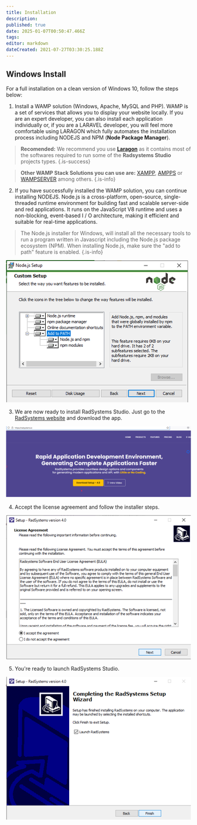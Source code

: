 ```yaml
---
title: Installation
description: 
published: true
date: 2025-01-07T00:50:47.466Z
tags: 
editor: markdown
dateCreated: 2021-07-27T03:30:25.188Z
---
```


## Windows Install
For a full installation on a clean version of Windows 10, follow the steps below:

1. Install a WAMP solution (Windows, Apache, MySQL and PHP). WAMP is a set of services that allows you to display your website locally. If you are an expert developer, you can also install each application individually or, if you are a LARAVEL developer, you will feel more comfortable using LARAGON which fully automates the installation process including NODEJS and NPM (**Node Package Manager**).
> **Recomended:** We recommend you use **[Laragon](https://laragon.org/download/)** as it contains most of the softwares required to run some of the **Radsystems Studio** projects types.
{.is-success}

> **Other WAMP Stack Solutions you can use are:** [XAMPP](https://www.apachefriends.org/index.html), [AMPPS](https://ampps.com/) or [WAMPSERVER](https://www.wampserver.com/en/) among others.
{.is-info}

2. If you have successfully installed the WAMP solution, you can continue installing NODEJS. Node.js is a cross-platform, open-source, single-threaded runtime environment for building fast and scalable server-side and red applications. It runs on the JavaScript V8 runtime and uses a non-blocking, event-based I / O architecture, making it efficient and suitable for real-time applications.
> The Node.js installer for Windows, will install all the necessary tools to run a program written in Javascript including the Node.js package ecosystem (NPM). When installing Node.js, make sure the "add to path" feature is enabled.
{.is-info}

![nodejs-add-path.png](/installation/nodejs-add-path.png)

3. We are now ready to install RadSystems Studio. Just go to the [RadSystems website](https://radsystems.io/) and download the app.

![download-setup.png](/installation/download-setup.png)

4. Accept the license agreement and follow the installer steps.

![accept-agreement.png](/installation/accept-agreement.png)

5. You're ready to launch RadSystems Studio.

![final-window-installer.png](/installation/final-window-installer.png)